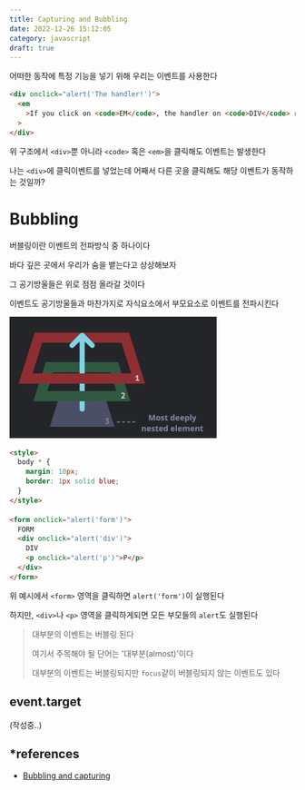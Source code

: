```yaml
---
title: Capturing and Bubbling
date: 2022-12-26 15:12:05
category: javascript
draft: true
---
```


어떠한 동작에 특정 기능을 넣기 위해 우리는 이벤트를 사용한다

```html
<div onclick="alert('The handler!')">
  <em
    >If you click on <code>EM</code>, the handler on <code>DIV</code> runs.</em
  >
</div>
```

위 구조에서 `<div>`뿐 아니라 `<code>` 혹은 `<em>`을 클릭해도 이벤트는 발생한다

나는 `<div>`에 클릭이벤트를 넣었는데 어째서 다른 곳을 클릭해도 해당 이벤트가 동작하는 것일까?

# Bubbling

버블링이란 이벤트의 전파방식 중 하나이다

바다 깊은 곳에서 우리가 숨을 뱉는다고 상상해보자

그 공기방울들은 위로 점점 올라갈 것이다

이벤트도 공기방울들과 마찬가지로 자식요소에서 부모요소로 이벤트를 전파시킨다

![event bubbling](./images/event_bubbling.JPG)

```html
<style>
  body * {
    margin: 10px;
    border: 1px solid blue;
  }
</style>

<form onclick="alert('form')">
  FORM
  <div onclick="alert('div')">
    DIV
    <p onclick="alert('p')">P</p>
  </div>
</form>
```

위 예시에서 `<form>` 영역을 클릭하면 `alert('form')`이 실행된다

하지만, `<div>`나 `<p>` 영역을 클릭하게되면 모든 부모들의 `alert`도 실행된다

> 대부분의 이벤트는 버블링 된다
>
> 여기서 주목해야 될 단어는 '대부분(almost)'이다
>
> 대부분의 이벤트는 버블링되지만 `focus`같이 버블링되지 않는 이벤트도 있다

## event.target

(작성중..)

## \*references

- [Bubbling and capturing](https://javascript.info/bubbling-and-capturing)
